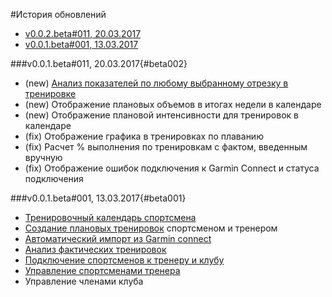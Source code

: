 #История обновлений

* [v0.0.2.beta#011, 20.03.2017](#beta002)
* [v0.0.1.beta#001, 13.03.2017](#beta001)


###v0.0.1.beta#011, 20.03.2017{#beta002}
* (new) [Анализ показателей по любому выбранному отрезку в тренировке](/basics/analyse-detailed-activity.md#intervalmetrics)
* (new) Отображение плановых объемов в итогах недели в календаре
* (new) Отображение плановой интенсивности для тренировок в календаре
* (fix) Отображение графика в тренировках по плаванию
* (fix) Расчет % выполнения по тренировкам с фактом, введенным вручную
* (fix) Отображение ошибок подключения к Garmin Connect и статуса подключения   


###v0.0.1.beta#001, 13.03.2017{#beta001}
* [Тренировочный календарь спортсмена](/basics/calendar.md)
* [Создание плановых тренировок](/basics/create-plan-activity.md) спортсменом и тренером
* [Автоматический импорт из Garmin connect](/basics/getting-started.md#sync)
* [Анализ фактических тренировок](/basics/analyse-detailed-activity.md)
* [Подключение спортсменов к тренеру и клубу](/athletes/coach-club-connection.md)
* [Управление спортсменами тренера](/coaches/athlete-management.md)
* Управление членами клуба